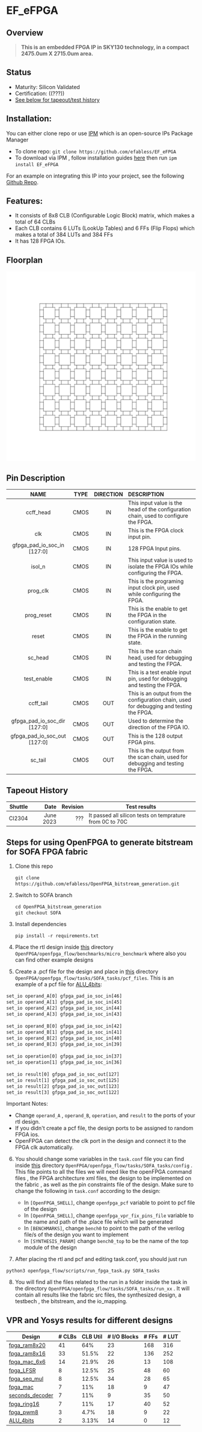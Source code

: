 # EF_eFPGA

## Overview

> **This is an embedded FPGA IP in SKY130 technology, in a compact 2475.0um X 2715.0um area.**

## Status

*  Maturity: Silicon Validated
*  Certification: ((???))
*  [See below for tapeout/test history](#tapeout-history)


## Installation:

You can either clone repo or use [IPM](https://github.com/efabless/IPM "IPM") which is an open-source IPs Package Manager

- To clone repo: `git clone https://github.com/efabless/EF_eFPGA`
- To download via IPM , follow installation guides [here](https://github.com/efabless/IPM/blob/main/README.md "here") then run `ipm install EF_eFPGA`

For an example on integrating this IP into your project, see the following [Github Repo](https://github.com/efabless/clear).

## Features:

- It consists of 8x8 CLB (Configurable Logic Block) matrix, which makes a total of 64 CLBs
- Each CLB contains 6 LUTs (LookUp Tables) and 6 FFs (Flip Flops) which makes a total of 384 LUTs and 384 FFs
- It has 128 FPGA IOs.

## Floorplan

![](./doc/PNG/FPGA88_FLAT_HD_SKY_Render.png)

## Pin Description

|   NAME | TYPE | DIRECTION | DESCRIPTION   |
| :---: | :---: | :---: | :--- |
|   ccff_head | CMOS | IN | This input value is the head of the configuration chain, used to configure the FPGA.   |
|   clk | CMOS | IN | This is the FPGA clock input pin.   |
|   gfpga_pad_io_soc_in [127:0] | CMOS | IN | 128 FPGA Input pins.   |
|   isol_n | CMOS | IN | This input value is used to isolate the FPGA IOs while configuring the FPGA.   |
|   prog_clk | CMOS | IN | This is the programing input clock pin, used while configuring the FPGA.   |
|   prog_reset | CMOS | IN | This is the enable to get the FPGA in the configuration state.   |
|   reset | CMOS | IN | This is the enable to get the FPGA in the running state.   |
|   sc_head | CMOS | IN | This is the scan chain head, used for debugging and testing the FPGA.   |
|   test_enable | CMOS | IN | This is a test enable input pin, used for debugging and testing the FPGA.   |
|   ccff_tail | CMOS | OUT | This is an output from the configuration chain, used for debugging and testing the FPGA.   |
|   gfpga_pad_io_soc_dir [127:0] | CMOS | OUT | Used to determine the direction of the FPGA IO.   |
|   gfpga_pad_io_soc_out [127:0] | CMOS | OUT | This is the 128 output FPGA pins.    |
|   sc_tail | CMOS | OUT | This is the output from the scan chain, used for debugging and testing the FPGA.   |

## Tapeout History

|   Shuttle | Date      | Revision | Test results   |
|----------:|----------:|---------:|----------------|
| CI2304    | June 2023 | ???      | It passed all silicon tests on temprature from 0C to 70C |



## Steps for using OpenFPGA to generate bitstream for SOFA FPGA fabric

1. Clone this repo
   ```
   git clone https://github.com/efabless/OpenFPGA_bitstream_generation.git
   ```
  
2. Switch to SOFA branch
   ```
   cd OpenFPGA_bitstream_generation
   git checkout SOFA
   ```
3. Install dependencies
   ```
   pip install -r requirements.txt
   ```
5. Place the rtl design inside [this](https://github.com/efabless/OpenFPGA_bitstream_generation/tree/SOFA/openfpga_flow/benchmarks/micro_benchmark) directory ```OpenFPGA/openfpga_flow/benchmarks/micro_benchmark``` where also you can find other example designs
6. Create a .pcf file for the design and place in [this](https://github.com/efabless/OpenFPGA_bitstream_generation/tree/SOFA/openfpga_flow/tasks/SOFA_tasks/pcf_files) directory ```OpenFPGA/openfpga_flow/tasks/SOFA_tasks/pcf_files```. This is an example of a pcf file for [ALU_4bits](https://github.com/efabless/OpenFPGA_bitstream_generation/blob/SOFA/openfpga_flow/benchmarks/micro_benchmark/ALU_4bits.v):
```
set_io operand_A[0] gfpga_pad_io_soc_in[46]
set_io operand_A[1] gfpga_pad_io_soc_in[45]
set_io operand_A[2] gfpga_pad_io_soc_in[44]
set_io operand_A[3] gfpga_pad_io_soc_in[43]

set_io operand_B[0] gfpga_pad_io_soc_in[42]
set_io operand_B[1] gfpga_pad_io_soc_in[41]
set_io operand_B[2] gfpga_pad_io_soc_in[40]
set_io operand_B[3] gfpga_pad_io_soc_in[39]

set_io operation[0] gfpga_pad_io_soc_in[37]
set_io operation[1] gfpga_pad_io_soc_in[36]

set_io result[0] gfpga_pad_io_soc_out[127]
set_io result[1] gfpga_pad_io_soc_out[125]
set_io result[2] gfpga_pad_io_soc_out[123]
set_io result[3] gfpga_pad_io_soc_out[122]
```
Important Notes: 
* Change ``operand_A`` , ``operand_B``, ``operation``, and ``result`` to the ports of your rtl design.  
* If you didn't create a pcf file, the design ports to be assigned to random FPGA ios. 
* OpenFPGA can detect the clk port in the design and connect it to the FPGA clk automatically.
       
6. You should change some variables in the ``task.conf`` file you can find inside [this](https://github.com/efabless/OpenFPGA_bitstream_generation/tree/SOFA/openfpga_flow/tasks/SOFA_tasks/config) directory ``OpenFPGA/openfpga_flow/tasks/SOFA_tasks/config`` . This file points to all the files we will need like the openFPGA command files , the FPGA architecture xml files, the design to be implemented on the fabric , as well as the pin constraints file of the design. 
Make sure to change the following in ``task.conf`` according to the design:
    - In ``[OpenFPGA_SHELL]``, change ``openfpga_pcf`` variable to point to pcf file of the design 
    - In ``[OpenFPGA_SHELL]``, change ``openfpga_vpr_fix_pins_file`` variable to the name and path of the .place file which will be generated
    - In ``[BENCHMARKS]``, change ``bench0`` to point to the path of the verilog file/s of the design you want to implement 
    - In ``[SYNTHESIS_PARAM]`` change ``bench0_top`` to be the name of the top module of the design 

7. After placing the rtl and pcf and editing task.conf, you should just run 
```
python3 openfpga_flow/scripts/run_fpga_task.py SOFA_tasks
```
8. You will find all the files related to the run in a folder inside the task in the directory ``OpenFPGA/openfpga_flow/tasks/SOFA_tasks/run_xx`` . It will contain all results like the fabric src files, the synthesized design, a testbech , the bitstream, and the io_mapping.

## VPR and Yosys results for different designs   

|   Design        | # CLBs  | CLB Util |# I/O Blocks | # FFs | # LUT |
| --------------- | ----------- |-------- |--------- |-------|----------|
| [fpga_ram8x20](https://github.com/efabless/OpenFPGA_bitstream_generation/blob/SOFA/openfpga_flow/benchmarks/micro_benchmark/fpga_ram8x20.v)    | 41          |64%| 23        | 168 | 316 |
| [fpga_ram8x16](https://github.com/efabless/OpenFPGA_bitstream_generation/blob/SOFA/openfpga_flow/benchmarks/micro_benchmark/fpga_ram8x16.v)    | 33          | 51.5%|22        | 136 | 252 |
| [fpga_mac_6x6](https://github.com/efabless/OpenFPGA_bitstream_generation/blob/SOFA/openfpga_flow/benchmarks/micro_benchmark/fpga_mac_6x6.v)    | 14          | 21.9%|26        | 13 | 108 |
| [fpga_LFSR](https://github.com/efabless/OpenFPGA_bitstream_generation/blob/SOFA/openfpga_flow/benchmarks/micro_benchmark/fpga_LFSR.v)       | 8           | 12.5%|25        | 48 | 60 |
| [fpga_seq_mul](https://github.com/efabless/OpenFPGA_bitstream_generation/blob/SOFA/openfpga_flow/benchmarks/micro_benchmark/fpga_seq_mul.v)    | 8           |12.5%| 34        | 28 | 65 |
| [fpga_mac](https://github.com/efabless/OpenFPGA_bitstream_generation/blob/SOFA/openfpga_flow/benchmarks/micro_benchmark/fpga_mac.v)        | 7           | 11%| 18        | 9 | 47 |
| [seconds_decoder](https://github.com/efabless/OpenFPGA_bitstream_generation/blob/SOFA/openfpga_flow/benchmarks/micro_benchmark/seconds_decoder.v) | 7           |11%| 9         | 35 | 50 |
| [fpga_ring16](https://github.com/efabless/OpenFPGA_bitstream_generation/blob/SOFA/openfpga_flow/benchmarks/micro_benchmark/fpga_ring16.v)     | 7           |11%| 17        | 40 | 52 |
| [fpga_pwm8](https://github.com/efabless/OpenFPGA_bitstream_generation/blob/SOFA/openfpga_flow/benchmarks/micro_benchmark/fpga_pwm8.v)       | 3           |4.7%| 18        | 9 | 22 |
| [ALU_4bits](https://github.com/efabless/OpenFPGA_bitstream_generation/blob/SOFA/openfpga_flow/benchmarks/micro_benchmark/ALU_4bits.v)       | 2           |3.13%| 14        | 0 | 12 |
